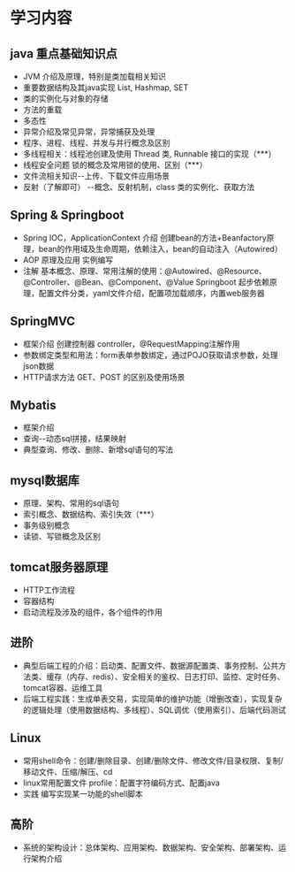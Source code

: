 # 学习内容

## java 重点基础知识点

- JVM 介绍及原理，特别是类加载相关知识
- 重要数据结构及其java实现 List, Hashmap, SET
- 类的实例化与对象的存储
- 方法的重载
- 多态性
- 异常介绍及常见异常，异常捕获及处理
- 程序、进程、线程、并发与并行概念及区别
- 多线程相关：线程池创建及使用 Thread 类, Runnable 接口的实现（***）
- 线程安全问题 锁的概念及常用锁的使用、区别（***）
- 文件流相关知识--上传、下载文件应用场景
- 反射（了解即可） --概念、反射机制，class 类的实例化、获取方法

## Spring & Springboot

- Spring IOC，ApplicationContext 介绍 创建bean的方法+Beanfactory原理，bean的作用域及生命周期，依赖注入，bean的自动注入（Autowired）
- AOP 原理及应用 实例编写
- 注解 基本概念、原理、常用注解的使用：@Autowired、@Resource、@Controller、@Bean、@Component、@Value
Springboot 起步依赖原理，配置文件分类，yaml文件介绍，配置项加载顺序，内置web服务器

## SpringMVC

- 框架介绍 创建控制器 controller，@RequestMapping注解作用
- 参数绑定类型和用法：form表单参数绑定，通过POJO获取请求参数，处理json数据
- HTTP请求方法 GET、POST 的区别及使用场景

## Mybatis

- 框架介绍
- 查询--动态sql拼接，结果映射
- 典型查询、修改、删除、新增sql语句的写法

## mysql数据库

- 原理、架构、常用的sql语句
- 索引概念、数据结构、索引失效（***）
- 事务级别概念
- 读锁、写锁概念及区别

## tomcat服务器原理

- HTTP工作流程
- 容器结构
- 启动流程及涉及的组件，各个组件的作用

## 进阶

- 典型后端工程的介绍：启动类、配置文件、数据源配置类、事务控制、公共方法类、缓存（内存、redis）、安全相关的鉴权、日志打印、监控、定时任务、tomcat容器、运维工具
- 后端工程实践：生成单表交易，实现简单的维护功能（增删改查），实现复杂的逻辑处理（使用数据结构、多线程）、SQL调优（使用索引）、后端代码测试

## Linux

- 常用shell命令：创建/删除目录、创建/删除文件、修改文件/目录权限、复制/移动文件、压缩/解压、cd
- linux常用配置文件 profile：配置字符编码方式、配置java
- 实践 编写实现某一功能的shell脚本

## 高阶

- 系统的架构设计：总体架构、应用架构、数据架构、安全架构、部署架构、运行架构介绍
